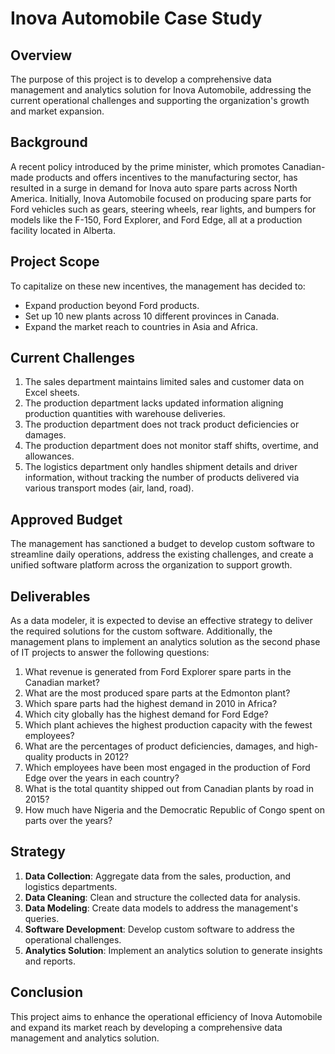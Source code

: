 # Inova Automobile Case Study

## Overview
The purpose of this project is to develop a comprehensive data management and analytics solution for Inova Automobile, addressing the current operational challenges and supporting the organization's growth and market expansion.

## Background
A recent policy introduced by the prime minister, which promotes Canadian-made products and offers incentives to the manufacturing sector, has resulted in a surge in demand for Inova auto spare parts across North America. Initially, Inova Automobile focused on producing spare parts for Ford vehicles such as gears, steering wheels, rear lights, and bumpers for models like the F-150, Ford Explorer, and Ford Edge, all at a production facility located in Alberta.

## Project Scope
To capitalize on these new incentives, the management has decided to:
- Expand production beyond Ford products.
- Set up 10 new plants across 10 different provinces in Canada.
- Expand the market reach to countries in Asia and Africa.

## Current Challenges
1. The sales department maintains limited sales and customer data on Excel sheets.
2. The production department lacks updated information aligning production quantities with warehouse deliveries.
3. The production department does not track product deficiencies or damages.
4. The production department does not monitor staff shifts, overtime, and allowances.
5. The logistics department only handles shipment details and driver information, without tracking the number of products delivered via various transport modes (air, land, road).

## Approved Budget
The management has sanctioned a budget to develop custom software to streamline daily operations, address the existing challenges, and create a unified software platform across the organization to support growth.

## Deliverables
As a data modeler, it is expected to devise an effective strategy to deliver the required solutions for the custom software. Additionally, the management plans to implement an analytics solution as the second phase of IT projects to answer the following questions:
1. What revenue is generated from Ford Explorer spare parts in the Canadian market?
2. What are the most produced spare parts at the Edmonton plant?
3. Which spare parts had the highest demand in 2010 in Africa?
4. Which city globally has the highest demand for Ford Edge?
5. Which plant achieves the highest production capacity with the fewest employees?
6. What are the percentages of product deficiencies, damages, and high-quality products in 2012?
7. Which employees have been most engaged in the production of Ford Edge over the years in each country?
8. What is the total quantity shipped out from Canadian plants by road in 2015?
9. How much have Nigeria and the Democratic Republic of Congo spent on parts over the years?

## Strategy
1. **Data Collection**: Aggregate data from the sales, production, and logistics departments.
2. **Data Cleaning**: Clean and structure the collected data for analysis.
3. **Data Modeling**: Create data models to address the management's queries.
4. **Software Development**: Develop custom software to address the operational challenges.
5. **Analytics Solution**: Implement an analytics solution to generate insights and reports.

## Conclusion
This project aims to enhance the operational efficiency of Inova Automobile and expand its market reach by developing a comprehensive data management and analytics solution.


